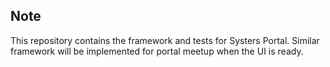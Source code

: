 Note
----
This repository contains the framework and tests for Systers Portal. Similar framework will be implemented for portal meetup when the UI is ready.
